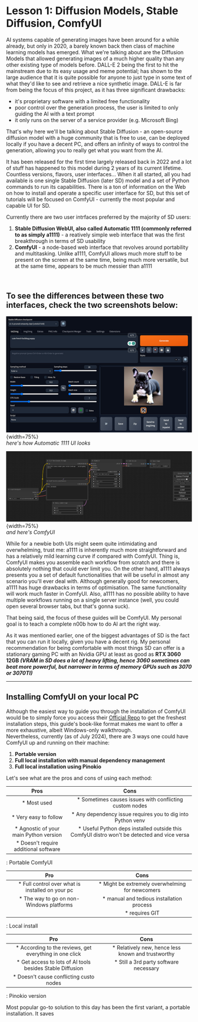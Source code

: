 # Lesson 1: Diffusion Models, Stable Diffusion, ComfyUI

AI systems capable of generating images have been around for a while already, but only in 2020, a barely known back then class of machine learning models has emerged. What we're talking about are the Diffusion Models that allowed generating images of a much higher quality than any other existing type of models before. DALL-E 2 being the first to hit the mainstream due to its easy usage and meme potential; has shown to the large audience that it is quite possible for anyone to just type in some text of what they'd like to see and retrieve a nice synthetic image. DALL-E is far from being the focus of this project, as it has three significant drawbacks: 

* it's proprietary software with a limited free functionality
* poor control over the generation process, the user is limited to only guiding the AI with a text prompt
* it only runs on the server of a service provider (e.g. Microsoft Bing)

That's why here we'll be talking about Stable Diffusion - an open-source diffusion model with a huge community that is free to use, can be deployed locally if you have a decent PC, and offers an infinity of ways to control the generation, allowing you to really get what you want from the AI.

It has been released for the first time largely released back in 2022 and a lot of stuff has happened to this model during 2 years of its current lifetime. Countless versions, flavors, user interfaces... When it all started, all you had available is one single Stable Diffusion (later SD) model and a set of Python commands to run its capabilities. There is a ton of information on the Web on how to install and operate a specific user interface for SD, but this set of tutorials will be focused on ComfyUI - currently the most popular and capable UI for SD. 

Currently there are two user intrfaces preferred by the majority of SD users:

1. **Stable Diffusion WebUI, also called Automatic 1111 (commonly referred to as simply a1111)** - a reatively simple web interface that was the first breakthrough in terms of SD usability
2. **ComfyUI** - a node-based web interface that revolves around portability and multitasking. Unlike a1111, ComfyUI allows much more stuff to be present on the screen at the same time, being much more versatile, but at the same time, appears to be much messier than a1111


&nbsp;


## To see the differences between these two interfaces, check the two screenshots below:

![a1111 screenshot](images/a1111_screenshot.jpeg){width=75%}  
*here's how Automatic 1111 UI looks*

![ComfyUI screenshot](images/comfyui_screenshot.png){width=75%}  
*and here's ComfyUI*


While for a newbie both UIs might seem quite intimidating and overwhelming, trust me: a1111 is inherently much more straightforward and has a relatively mild learning curve if compared with ComfyUI. Thing is, ComfyUI makes you assemble each workflow from scratch and there is absolutely nothing that could ever limit you. On the other hand, a1111 always presents you a set of default functionalities that will be useful in almost any scenario you'll ever deal with. Although generally good for newcomers, a1111 has huge drawbacks in terms of optimisation. The same functionality will work much faster in ComfyUI. Also, a1111 has no possible ability to have multiple workflows running on a single server instance (well, you could open several browser tabs, but that's gonna suck).

That being said, the focus of these guides will be ComfyUI. My personal goal is to teach a complete n00b how to do AI art the right way.

As it was mentioned earlier, one of the biggest advantages of SD is the fact that you can run it locally, given you have a decent rig. My personal recommendation for being comfortable with most things SD can offer is a stationary gaming PC with an Nvidia GPU at least as good as **RTX 3060 12GB _(VRAM in SD does a lot of heavy lifting, hence 3060 sometimes can beat more powerful, but narrower in terms of memory GPUs such as 3070 or 3070TI)_**

***

## Installing ComfyUI on your local PC 

Although the easiest way to guide you through the installation of ComfyUI would be to simply force you access their <ins>[Official Repo](https://github.com/comfyanonymous/ComfyUI)</ins> to get the freshest installation steps, this guide's book-like format makes me want to offer a more exhaustive, albeit Windows-only walkthrough.  
Nevertheless, currently (as of July 2024), there are 3 ways one could have ComfyUI up and running on their machine:  

1. **Portable version**
2. **Full local installation with manual dependency management**
3. **Full local installation using Pinokio**

Let's see what are the pros and cons of using each method:

| Pros  | Cons  |
|:-:|:-:|
|  \* Most used | \* Sometimes causes issues with conflicting custom nodes  |
| \* Very easy to follow  | \* Any dependency issue requires you to dig into Python venv  |
| \* Agnostic of your main Python version  |  \* Useful Python deps installed outside this ComfyUI distro won't be detected and vice versa | 
| \* Doesn't require additional software  |   | 
: Portable ComfyUI
&nbsp;


|  Pro |  Cons |
|:-:|:-:|
|  \* Full control over what is installed on your pc | \* Might be extremely overwhelming for newcomers  |
| \* The way to go on non-Windows platforms  | \* manual and tedious installation process  |
|   |  \* requires GIT  | 
: Local install
&nbsp;


|  Pro |  Cons |
|:-:|:-:|
|  \* According to the reviews, get everything in one click | \* Relatively new, hence less known and trustworthy   |
| \* Get access to lots of AI tools besides Stable Diffusion  | \* Still a 3rd party software necessary  |
|  \* Doesn't cause conflicting custo nodes |   | 
: Pinokio version 
&nbsp;

Most popular go-to solution to this day has been the first variant, a portable installation. It saves 